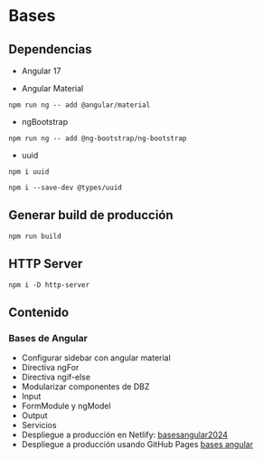 # Bases

## Dependencias

* Angular 17

* Angular Material
```
npm run ng -- add @angular/material
```

* ngBootstrap
```
npm run ng -- add @ng-bootstrap/ng-bootstrap
```

* uuid
```
npm i uuid
```

```
npm i --save-dev @types/uuid
```

## Generar build de producción
```
npm run build
```

## HTTP Server
```
npm i -D http-server
```


## Contenido

### Bases de Angular

* Configurar sidebar con angular material
* Directiva ngFor
* Directiva ngif-else
* Modularizar componentes de DBZ
* Input
* FormModule y ngModel
* Output
* Servicios
* Despliegue a producción en Netlify: [basesangular2024](https://basesangular2024.netlify.app)
* Despliegue a producción usando GitHub Pages [bases angular](https://curso-angular-am.github.io/bases)
